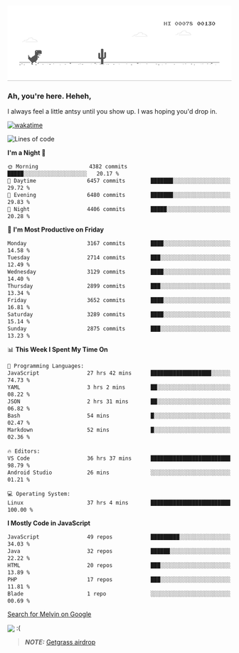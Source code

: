 
<div align="center">
    <img align="center" src="dino.gif">
</div>

### Ah, you're here. Heheh, 
I always feel a little antsy until you show up. I was hoping you'd drop in.

[![wakatime](https://wakatime.com/badge/user/8ad4afa2-1a56-40d1-a949-4663473915b6.svg)](https://wakatime.com/@mrepol742)

<!--START_SECTION:mrepol742-->
![Lines of code](https://img.shields.io/badge/From%20Hello%20World%20I%27ve%20Written-19.7%20million%20lines%20of%20code-blue)

**I'm a Night 🦉** 

```text
🌞 Morning                4382 commits        █████░░░░░░░░░░░░░░░░░░░░   20.17 % 
🌆 Daytime                6457 commits        ███████░░░░░░░░░░░░░░░░░░   29.72 % 
🌃 Evening                6480 commits        ███████░░░░░░░░░░░░░░░░░░   29.83 % 
🌙 Night                  4406 commits        █████░░░░░░░░░░░░░░░░░░░░   20.28 % 
```
📅 **I'm Most Productive on Friday** 

```text
Monday                   3167 commits        ████░░░░░░░░░░░░░░░░░░░░░   14.58 % 
Tuesday                  2714 commits        ███░░░░░░░░░░░░░░░░░░░░░░   12.49 % 
Wednesday                3129 commits        ████░░░░░░░░░░░░░░░░░░░░░   14.40 % 
Thursday                 2899 commits        ███░░░░░░░░░░░░░░░░░░░░░░   13.34 % 
Friday                   3652 commits        ████░░░░░░░░░░░░░░░░░░░░░   16.81 % 
Saturday                 3289 commits        ████░░░░░░░░░░░░░░░░░░░░░   15.14 % 
Sunday                   2875 commits        ███░░░░░░░░░░░░░░░░░░░░░░   13.23 % 
```


📊 **This Week I Spent My Time On** 

```text
💬 Programming Languages: 
JavaScript               27 hrs 42 mins      ███████████████████░░░░░░   74.73 % 
YAML                     3 hrs 2 mins        ██░░░░░░░░░░░░░░░░░░░░░░░   08.22 % 
JSON                     2 hrs 31 mins       ██░░░░░░░░░░░░░░░░░░░░░░░   06.82 % 
Bash                     54 mins             █░░░░░░░░░░░░░░░░░░░░░░░░   02.47 % 
Markdown                 52 mins             █░░░░░░░░░░░░░░░░░░░░░░░░   02.36 % 

🔥 Editors: 
VS Code                  36 hrs 37 mins      █████████████████████████   98.79 % 
Android Studio           26 mins             ░░░░░░░░░░░░░░░░░░░░░░░░░   01.21 % 

💻 Operating System: 
Linux                    37 hrs 4 mins       █████████████████████████   100.00 % 
```

**I Mostly Code in JavaScript** 

```text
JavaScript               49 repos            █████████░░░░░░░░░░░░░░░░   34.03 % 
Java                     32 repos            ██████░░░░░░░░░░░░░░░░░░░   22.22 % 
HTML                     20 repos            ███░░░░░░░░░░░░░░░░░░░░░░   13.89 % 
PHP                      17 repos            ███░░░░░░░░░░░░░░░░░░░░░░   11.81 % 
Blade                    1 repo              ░░░░░░░░░░░░░░░░░░░░░░░░░   00.69 % 
```




<!--END_SECTION:mrepol742-->

[Search for Melvin on Google](https://www.google.com/search?q=Melvin+Jones+Repol)

 <img align="center" src="https://media.tenor.com/FPraoiMenNkAAAAM/arch-linux.gif">
 :(



> **_NOTE:_** [Getgrass airdrop](https://app.getgrass.io/register/?referralCode=kUHcrABPjKr-_hS) 
